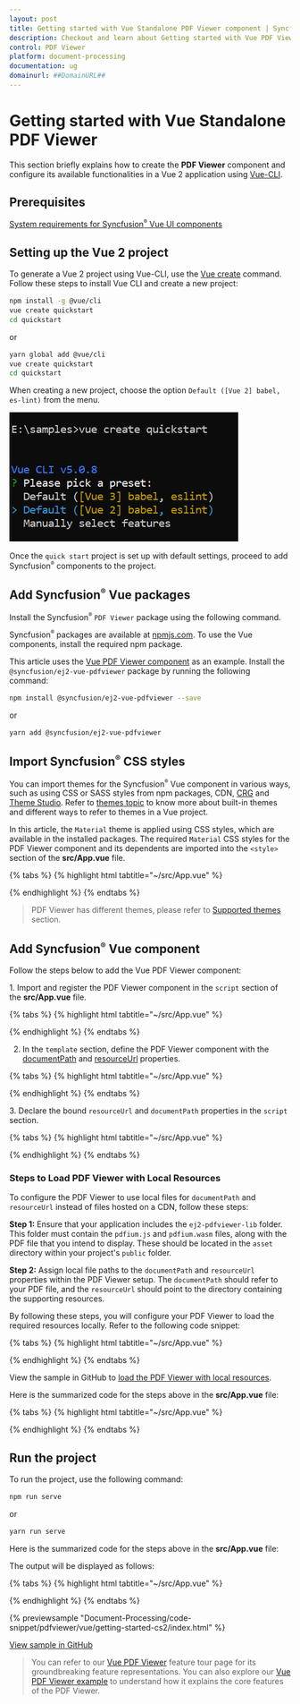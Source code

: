 ```yaml
---
layout: post
title: Getting started with Vue Standalone PDF Viewer component | Syncfusion
description: Checkout and learn about Getting started with Vue PDF Viewer component of Syncfusion Essential JS 2 and more details.
control: PDF Viewer
platform: document-processing
documentation: ug
domainurl: ##DomainURL##
---
```


# Getting started with Vue Standalone PDF Viewer

This section briefly explains how to create the **PDF Viewer** component and configure its available functionalities in a Vue 2 application using [Vue-CLI](https://cli.vuejs.org/).

## Prerequisites

[System requirements for Syncfusion<sup style="font-size:70%">&reg;</sup> Vue UI components](https://ej2.syncfusion.com/vue/documentation/system-requirements)

## Setting up the Vue 2 project

To generate a Vue 2 project using Vue-CLI, use the [Vue create](https://cli.vuejs.org/#getting-started) command. Follow these steps to install Vue CLI and create a new project:

```bash
npm install -g @vue/cli
vue create quickstart
cd quickstart
```

or

```bash
yarn global add @vue/cli
vue create quickstart
cd quickstart
```

When creating a new project, choose the option `Default ([Vue 2] babel, es-lint)` from the menu.

![Vue 2 project](./images/vue2-terminal.png)

Once the `quick start` project is set up with default settings, proceed to add Syncfusion<sup style="font-size:70%">&reg;</sup> components to the project.

## Add Syncfusion<sup style="font-size:70%">&reg;</sup> Vue packages

Install the Syncfusion<sup style="font-size:70%">&reg;</sup> `PDF Viewer` package using the following command.

Syncfusion<sup style="font-size:70%">&reg;</sup> packages are available at [npmjs.com](https://www.npmjs.com/search?q=ej2-vue). To use the Vue components, install the required npm package.

This article uses the [Vue PDF Viewer component](https://www.syncfusion.com/pdf-viewer-sdk) as an example. Install the `@syncfusion/ej2-vue-pdfviewer` package by running the following command:

```bash
npm install @syncfusion/ej2-vue-pdfviewer --save
```
or

```bash
yarn add @syncfusion/ej2-vue-pdfviewer
```

## Import Syncfusion<sup style="font-size:70%">&reg;</sup> CSS styles

You can import themes for the Syncfusion<sup style="font-size:70%">&reg;</sup> Vue component in various ways, such as using CSS or SASS styles from npm packages, CDN, [CRG](https://ej2.syncfusion.com/javascript/documentation/common/custom-resource-generator) and [Theme Studio](https://ej2.syncfusion.com/vue/documentation/appearance/theme-studio). Refer to [themes topic](https://ej2.syncfusion.com/vue/documentation/appearance/theme) to know more about built-in themes and different ways to refer to themes in a Vue project.

In this article, the `Material` theme is applied using CSS styles, which are available in the installed packages. The required `Material` CSS styles for the PDF Viewer component and its dependents are imported into the `<style>` section of the **src/App.vue** file.

{% tabs %}
{% highlight html tabtitle="~/src/App.vue" %}

<style>
  @import '../node_modules/@syncfusion/ej2-base/styles/material.css';
  @import '../node_modules/@syncfusion/ej2-buttons/styles/material.css';
  @import '../node_modules/@syncfusion/ej2-dropdowns/styles/material.css';
  @import '../node_modules/@syncfusion/ej2-inputs/styles/material.css';
  @import '../node_modules/@syncfusion/ej2-navigations/styles/material.css';
  @import '../node_modules/@syncfusion/ej2-popups/styles/material.css';
  @import '../node_modules/@syncfusion/ej2-splitbuttons/styles/material.css';
  @import '../node_modules/@syncfusion/ej2-lists/styles/material.css';
  @import '../node_modules/@syncfusion/ej2-pdfviewer/styles/material.css';
</style>

{% endhighlight %}
{% endtabs %}


> PDF Viewer has different themes, please refer to [Supported themes](../appearance/theme) section.

## Add Syncfusion<sup style="font-size:70%">&reg;</sup> Vue component

Follow the steps below to add the Vue PDF Viewer component:

1\. Import and register the PDF Viewer component in the `script` section of the **src/App.vue** file.

{% tabs %}
{% highlight html tabtitle="~/src/App.vue" %}

<script>
import { PdfViewerComponent, Toolbar, Magnification, Navigation, LinkAnnotation,
         BookmarkView,ThumbnailView, Print,TextSelection, TextSearch,
         Annotation, FormDesigner, FormFields, PageOrganizer} from '@syncfusion/ej2-vue-pdfviewer';

}
</script>

{% endhighlight %}
{% endtabs %}

2. In the `template` section, define the PDF Viewer component with the [documentPath](https://ej2.syncfusion.com/vue/documentation/api/pdfviewer#documentpath) and [resourceUrl](https://helpej2.syncfusion.com/vue/documentation/api/pdfviewer/#resourceurl) properties.

{% tabs %}
{% highlight html tabtitle="~/src/App.vue" %}

<template>
  <div id="app">
    <ejs-pdfviewer
      id="pdfViewer"
      :resourceUrl="resourceUrl"
      :documentPath="documentPath">
    </ejs-pdfviewer>
  </div>
</template>

{% endhighlight %}
{% endtabs %}

3\. Declare the bound `resourceUrl` and `documentPath` properties in the `script` section.

{% tabs %}
{% highlight html tabtitle="~/src/App.vue" %}

<script>

import { PdfViewerComponent, Toolbar, Magnification, Navigation, LinkAnnotation,
         BookmarkView,ThumbnailView, Print,TextSelection, TextSearch,
         Annotation, FormDesigner, FormFields, PageOrganizer } from '@syncfusion/ej2-vue-pdfviewer';

  export default {

  name: 'App',

  components: {
    "ejs-pdfviewer": PdfViewerComponent
  },

    data () {
      return {
        resourceUrl:'https://cdn.syncfusion.com/ej2/26.2.11/dist/ej2-pdfviewer-lib',
        documentPath:"https://cdn.syncfusion.com/content/pdf/pdf-succinctly.pdf"
      };
    },

    provide: {
      PdfViewer: [ Toolbar, Magnification, Navigation, LinkAnnotation, BookmarkView, ThumbnailView,
                   Print, TextSelection, TextSearch, Annotation, FormDesigner, FormFields, PageOrganizer ]}
}

</script>

{% endhighlight %}
{% endtabs %}

### Steps to Load PDF Viewer with Local Resources

To configure the PDF Viewer to use local files for `documentPath` and `resourceUrl` instead of files hosted on a CDN, follow these steps:

**Step 1:** Ensure that your application includes the `ej2-pdfviewer-lib` folder. This folder must contain the `pdfium.js` and `pdfium.wasm` files, along with the PDF file that you intend to display. These should be located in the `asset` directory within your project's `public` folder.

**Step 2:** Assign local file paths to the `documentPath` and `resourceUrl` properties within the PDF Viewer setup. The `documentPath` should refer to your PDF file, and the `resourceUrl` should point to the directory containing the supporting resources.

By following these steps, you will configure your PDF Viewer to load the required resources locally. Refer to the following code snippet:

{% tabs %}
{% highlight html tabtitle="~/src/App.vue" %}

<script>
    data() {
      return {
        resourceUrl: window.location.origin + "/asset/ej2-pdfviewer-lib",
        documentPath: window.location.origin + "/asset/pdfsuccinctly.pdf"
      };
    },
</script>

{% endhighlight %}
{% endtabs %}

View the sample in GitHub to [load the PDF Viewer with local resources](https://github.com/SyncfusionExamples/vue-pdf-viewer-examples/tree/master/How%20to/Refer%20resource%20url%20locally/quickstart).


Here is the summarized code for the steps above in the **src/App.vue** file:

{% tabs %}
{% highlight html tabtitle="~/src/App.vue" %}

<template>
  <ejs-pdfviewer
    id="pdfViewer"
    :resourceUrl="resourceUrl"
    :documentPath="documentPath">
  </ejs-pdfviewer>
</template>

<script>
  import { PdfViewerComponent, Toolbar, Magnification, Navigation, LinkAnnotation, BookmarkView,
           ThumbnailView, Print, TextSelection, TextSearch, Annotation, FormDesigner, FormFields, PageOrganizer } from '@syncfusion/ej2-vue-pdfviewer';

  export default {
    name: 'App',

    components: {
      "ejs-pdfviewer": PdfViewerComponent
    },

    data() {
      return {
        resourceUrl: 'https://cdn.syncfusion.com/ej2/26.2.11/dist/ej2-pdfviewer-lib',
        documentPath: "https://cdn.syncfusion.com/content/pdf/pdf-succinctly.pdf"
      };
    },
    provide: {
      PdfViewer: [ Toolbar, Magnification, Navigation, LinkAnnotation, BookmarkView, ThumbnailView,
                   Print, TextSelection, TextSearch, Annotation, FormDesigner, FormFields, PageOrganizer ]
    }
  }
</script>

<style>
  @import '../node_modules/@syncfusion/ej2-base/styles/material.css';
  @import '../node_modules/@syncfusion/ej2-buttons/styles/material.css';
  @import '../node_modules/@syncfusion/ej2-dropdowns/styles/material.css';
  @import '../node_modules/@syncfusion/ej2-inputs/styles/material.css';
  @import '../node_modules/@syncfusion/ej2-navigations/styles/material.css';
  @import '../node_modules/@syncfusion/ej2-popups/styles/material.css';
  @import '../node_modules/@syncfusion/ej2-splitbuttons/styles/material.css';
  @import '../node_modules/@syncfusion/ej2-lists/styles/material.css';
  @import '../node_modules/@syncfusion/ej2-pdfviewer/styles/material.css';
</style>

{% endhighlight %}
{% endtabs %}

## Run the project

To run the project, use the following command:

```bash
npm run serve
```

or

```bash
yarn run serve
```

Here is the summarized code for the steps above in the **src/App.vue** file:

The output will be displayed as follows:

{% tabs %}
{% highlight html tabtitle="~/src/App.vue" %}
<template>
  <div id="app">
    <ejs-pdfviewer
      id="pdfViewer"
      :documentPath="documentPath"
      :resourceUrl="resourceUrl">
    </ejs-pdfviewer>
  </div>
</template>

<script>
import Vue from 'vue';
import { PdfViewerPlugin, Toolbar, Magnification, Navigation, LinkAnnotation,
         BookmarkView, ThumbnailView, Print, TextSelection, TextSearch,
         Annotation, FormDesigner, FormFields, PageOrganizer } from '@syncfusion/ej2-vue-pdfviewer';
Vue.use(PdfViewerPlugin);
export default {
  name: 'app',
  data () {
    return {
      documentPath:"https://cdn.syncfusion.com/content/pdf/pdf-succinctly.pdf",
      resourceUrl:"https://cdn.syncfusion.com/ej2/26.2.11/dist/ej2-pdfviewer-lib",
    };
  },

  provide: {
    PdfViewer: [ Toolbar, Magnification, Navigation, LinkAnnotation, BookmarkView, ThumbnailView,
                 Print, TextSelection, TextSearch, Annotation, FormFields, FormDesigner, PageOrganizer ]
  }
}
</script>
{% endhighlight %}
{% endtabs %}

{% previewsample "Document-Processing/code-snippet/pdfviewer/vue/getting-started-cs2/index.html" %}

[View sample in GitHub](https://github.com/SyncfusionExamples/vue-pdf-viewer-examples/tree/master/Getting%20Started%20-%20Standalone)

> You can refer to our [Vue PDF Viewer](https://www.syncfusion.com/pdf-viewer-sdk) feature tour page for its groundbreaking feature representations. You can also explore our [Vue PDF Viewer example](https://document.syncfusion.com/demos/pdf-viewer/vue/#/tailwind3/pdfviewer/default.html) to understand how it explains the core features of the PDF Viewer.
